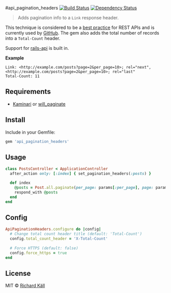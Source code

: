 #api_pagination_headers [![Build Status](https://travis-ci.org/richardkall/api_pagination_headers.svg)](http://travis-ci.org/richardkall/api_pagination_headers) [![Dependency Status](https://gemnasium.com/richardkall/api_pagination_headers.svg)](https://gemnasium.com/richardkall/api_pagination_headers)

> Adds pagination info to a `Link` response header.

This technique is considered to be a [best practice](http://www.vinaysahni.com/best-practices-for-a-pragmatic-restful-api#pagination) for REST APIs and is currently used by [GitHub](http://developer.github.com/v3/#pagination). The gem also adds the total number of records into a `Total-Count` header.

Support for [rails-api](https://github.com/rails-api/rails-api) is built in.

**Example**

```
Link: <http://example.com/posts?page=2&per_page=10>; rel="next", <http://example.com/posts?page=2&per_page=10>; rel="last"
Total-Count: 11
```

## Requirements

- [Kaminari](https://github.com/amatsuda/kaminari) or [will_paginate](https://github.com/mislav/will_paginate)

## Install

Include in your Gemfile:

```ruby
gem 'api_pagination_headers'
```

## Usage

```ruby
class PostsController < ApplicationController
  after_action only: [:index] { set_pagination_headers(:posts) }

  def index
    @posts = Post.all.paginate(per_page: params[:per_page], page: params[:page])
    respond_with @posts
  end
end
```

## Config

```ruby
ApiPaginationHeaders.configure do |config|
  # Change total count header title (default: 'Total-Count')
  config.total_count_header = 'X-Total-Count'
  
  # Force HTTPS (default: false)
  config.force_https = true
end
```

## License

MIT © [Richard Käll](http://richardkall.se)
